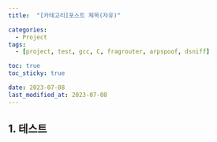 ```yaml
---
title:  "[카테고리]포스트 제목(자유)"

categories:
  - Project
tags:
  - [project, test, gcc, C, fragrouter, arpspoof, dsniff] 

toc: true
toc_sticky: true

date: 2023-07-08
last_modified_at: 2023-07-08
---
```


<!-- post 폴더 이름 -> 연관성을 찾지못함 ( 이상하게 바꿔도 정상적으로 작동했기때문 ) -->



## 1. 테스트